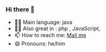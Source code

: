 ### Hi there 👋

<!--
**bongoyedaniel/bongoyedaniel** is a ✨ _special_ ✨ repository because its `README.md` (this file) appears on your GitHub profile.

Here are some ideas to get you started:
-->
- 👨‍💻 Main language: java
- 👨‍💻 Also great in : php , JavaScript,
- 📫 How to reach me: <a href="mailto:danielbongoye@gmail.com">Mail me</a>
- 😄 Pronouns: he/him
